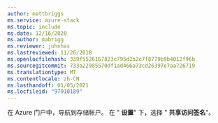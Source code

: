 ```yaml
---
author: mattbriggs
ms.service: azure-stack
ms.topic: include
ms.date: 12/16/2020
ms.author: mabrigg
ms.reviewer: johnhas
ms.lastreviewed: 11/26/2018
ms.openlocfilehash: 339f5526167823c795d2b2c7f8779b9b4012f96b
ms.sourcegitcommit: 733a22985570df1ad466a73cd26397e7aa726719
ms.translationtype: MT
ms.contentlocale: zh-CN
ms.lasthandoff: 01/05/2021
ms.locfileid: "97910189"
---
```

在 Azure 门户中，导航到存储帐户。 在 " **设置**" 下，选择 " **共享访问签名**"。
